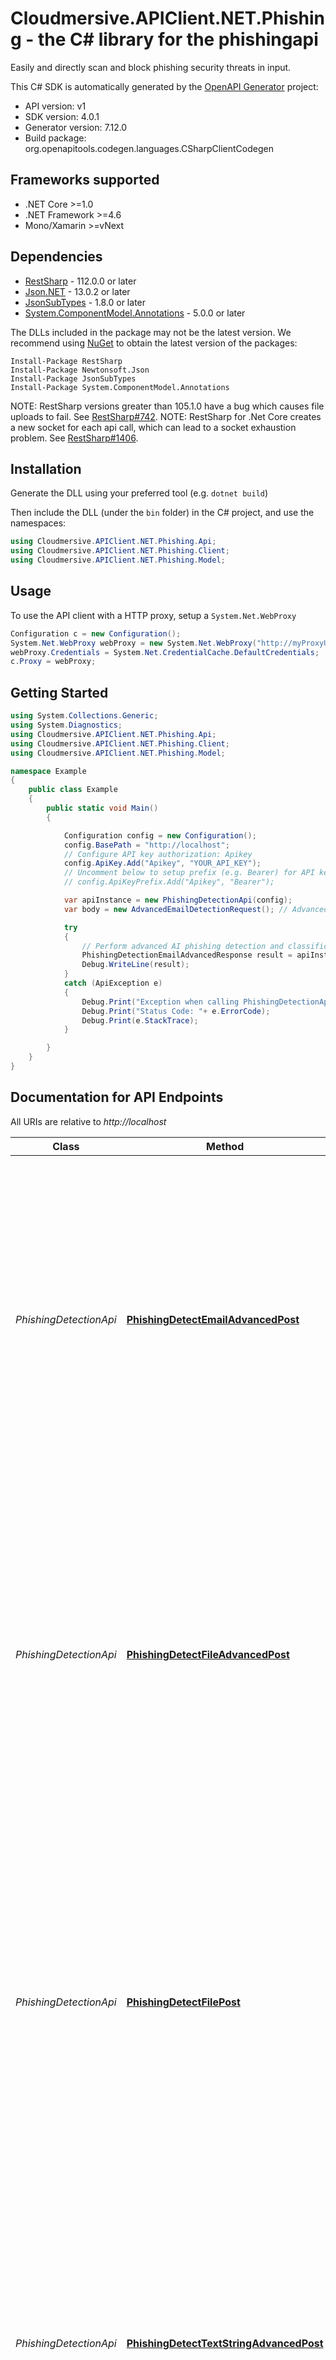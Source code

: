 # Cloudmersive.APIClient.NET.Phishing - the C# library for the phishingapi

Easily and directly scan and block phishing security threats in input.

This C# SDK is automatically generated by the [OpenAPI Generator](https://openapi-generator.tech) project:

- API version: v1
- SDK version: 4.0.1
- Generator version: 7.12.0
- Build package: org.openapitools.codegen.languages.CSharpClientCodegen

<a id="frameworks-supported"></a>
## Frameworks supported
- .NET Core >=1.0
- .NET Framework >=4.6
- Mono/Xamarin >=vNext

<a id="dependencies"></a>
## Dependencies

- [RestSharp](https://www.nuget.org/packages/RestSharp) - 112.0.0 or later
- [Json.NET](https://www.nuget.org/packages/Newtonsoft.Json/) - 13.0.2 or later
- [JsonSubTypes](https://www.nuget.org/packages/JsonSubTypes/) - 1.8.0 or later
- [System.ComponentModel.Annotations](https://www.nuget.org/packages/System.ComponentModel.Annotations) - 5.0.0 or later

The DLLs included in the package may not be the latest version. We recommend using [NuGet](https://docs.nuget.org/consume/installing-nuget) to obtain the latest version of the packages:
```
Install-Package RestSharp
Install-Package Newtonsoft.Json
Install-Package JsonSubTypes
Install-Package System.ComponentModel.Annotations
```

NOTE: RestSharp versions greater than 105.1.0 have a bug which causes file uploads to fail. See [RestSharp#742](https://github.com/restsharp/RestSharp/issues/742).
NOTE: RestSharp for .Net Core creates a new socket for each api call, which can lead to a socket exhaustion problem. See [RestSharp#1406](https://github.com/restsharp/RestSharp/issues/1406).

<a id="installation"></a>
## Installation
Generate the DLL using your preferred tool (e.g. `dotnet build`)

Then include the DLL (under the `bin` folder) in the C# project, and use the namespaces:
```csharp
using Cloudmersive.APIClient.NET.Phishing.Api;
using Cloudmersive.APIClient.NET.Phishing.Client;
using Cloudmersive.APIClient.NET.Phishing.Model;
```
<a id="usage"></a>
## Usage

To use the API client with a HTTP proxy, setup a `System.Net.WebProxy`
```csharp
Configuration c = new Configuration();
System.Net.WebProxy webProxy = new System.Net.WebProxy("http://myProxyUrl:80/");
webProxy.Credentials = System.Net.CredentialCache.DefaultCredentials;
c.Proxy = webProxy;
```

<a id="getting-started"></a>
## Getting Started

```csharp
using System.Collections.Generic;
using System.Diagnostics;
using Cloudmersive.APIClient.NET.Phishing.Api;
using Cloudmersive.APIClient.NET.Phishing.Client;
using Cloudmersive.APIClient.NET.Phishing.Model;

namespace Example
{
    public class Example
    {
        public static void Main()
        {

            Configuration config = new Configuration();
            config.BasePath = "http://localhost";
            // Configure API key authorization: Apikey
            config.ApiKey.Add("Apikey", "YOUR_API_KEY");
            // Uncomment below to setup prefix (e.g. Bearer) for API key, if needed
            // config.ApiKeyPrefix.Add("Apikey", "Bearer");

            var apiInstance = new PhishingDetectionApi(config);
            var body = new AdvancedEmailDetectionRequest(); // AdvancedEmailDetectionRequest | Phishing detection request (optional) 

            try
            {
                // Perform advanced AI phishing detection and classification against input email.  Analyzes input email as well as embedded URLs with AI deep learning to detect phishing, phishing and other unsafe content.  Uses 25-100 API calls depending on model selected.
                PhishingDetectionEmailAdvancedResponse result = apiInstance.PhishingDetectEmailAdvancedPost(body);
                Debug.WriteLine(result);
            }
            catch (ApiException e)
            {
                Debug.Print("Exception when calling PhishingDetectionApi.PhishingDetectEmailAdvancedPost: " + e.Message );
                Debug.Print("Status Code: "+ e.ErrorCode);
                Debug.Print(e.StackTrace);
            }

        }
    }
}
```

<a id="documentation-for-api-endpoints"></a>
## Documentation for API Endpoints

All URIs are relative to *http://localhost*

Class | Method | HTTP request | Description
------------ | ------------- | ------------- | -------------
*PhishingDetectionApi* | [**PhishingDetectEmailAdvancedPost**](docs/PhishingDetectionApi.md#phishingdetectemailadvancedpost) | **POST** /phishing/detect/email/advanced | Perform advanced AI phishing detection and classification against input email.  Analyzes input email as well as embedded URLs with AI deep learning to detect phishing, phishing and other unsafe content.  Uses 25-100 API calls depending on model selected.
*PhishingDetectionApi* | [**PhishingDetectFileAdvancedPost**](docs/PhishingDetectionApi.md#phishingdetectfileadvancedpost) | **POST** /phishing/detect/file/advanced | Perform advanced AI phishing detection and classification against input text string.  Analyzes input content as well as embedded URLs with AI deep learning to detect phishing, phishing and other unsafe content.  Uses 25-100 API calls depending on model selected.
*PhishingDetectionApi* | [**PhishingDetectFilePost**](docs/PhishingDetectionApi.md#phishingdetectfilepost) | **POST** /phishing/detect/file | Perform AI phishing detection and classification on an input image or document (PDF or DOCX).  Analyzes input content as well as embedded URLs with AI deep learnign to detect phishing and other unsafe content.  Uses 100-125 API calls depending on model selected.
*PhishingDetectionApi* | [**PhishingDetectTextStringAdvancedPost**](docs/PhishingDetectionApi.md#phishingdetecttextstringadvancedpost) | **POST** /phishing/detect/text-string/advanced | Perform advanced AI phishing detection and classification against input text string.  Analyzes input content as well as embedded URLs with AI deep learnign to detect spam, phishing and other unsafe content.  Uses 25-100 API calls depending on model selected.


<a id="documentation-for-models"></a>
## Documentation for Models

 - [Model.AdvancedEmailDetectionRequest](docs/AdvancedEmailDetectionRequest.md)
 - [Model.PhishingDetectionAdvancedRequest](docs/PhishingDetectionAdvancedRequest.md)
 - [Model.PhishingDetectionAdvancedResponse](docs/PhishingDetectionAdvancedResponse.md)
 - [Model.PhishingDetectionEmailAdvancedResponse](docs/PhishingDetectionEmailAdvancedResponse.md)
 - [Model.PhishingDetectionResponse](docs/PhishingDetectionResponse.md)


<a id="documentation-for-authorization"></a>
## Documentation for Authorization


Authentication schemes defined for the API:
<a id="Apikey"></a>
### Apikey

- **Type**: API key
- **API key parameter name**: Apikey
- **Location**: HTTP header

